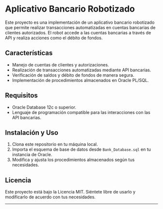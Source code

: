 # Aplicativo Bancario Robotizado

Este proyecto es una implementación de un aplicativo bancario robotizado que permite realizar transacciones automatizadas en cuentas bancarias de clientes autorizados. El robot accede a las cuentas bancarias a través de API y realiza acciones como el débito de fondos.

## Características

- Manejo de cuentas de clientes y autorizaciones.
- Realización de transacciones automatizadas mediante API bancarias.
- Verificación de saldos y débito de fondos de manera segura.
- Implementación de procedimientos almacenados en Oracle PL/SQL.

## Requisitos

- Oracle Database 12c o superior.
- Lenguaje de programación compatible para las interacciones con las API bancarias.

## Instalación y Uso

1. Clona este repositorio en tu máquina local.
2. Importa el esquema de base de datos desde `Bank_Database.sql` en tu instancia de Oracle.
3. Modifica y ajusta los procedimientos almacenados según tus necesidades.




## Licencia

Este proyecto está bajo la Licencia MIT. Siéntete libre de usarlo y modificarlo de acuerdo con tus necesidades.

---



